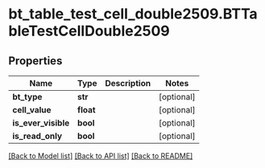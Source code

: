# bt_table_test_cell_double2509.BTTableTestCellDouble2509

## Properties
Name | Type | Description | Notes
------------ | ------------- | ------------- | -------------
**bt_type** | **str** |  | [optional] 
**cell_value** | **float** |  | [optional] 
**is_ever_visible** | **bool** |  | [optional] 
**is_read_only** | **bool** |  | [optional] 

[[Back to Model list]](../README.md#documentation-for-models) [[Back to API list]](../README.md#documentation-for-api-endpoints) [[Back to README]](../README.md)


